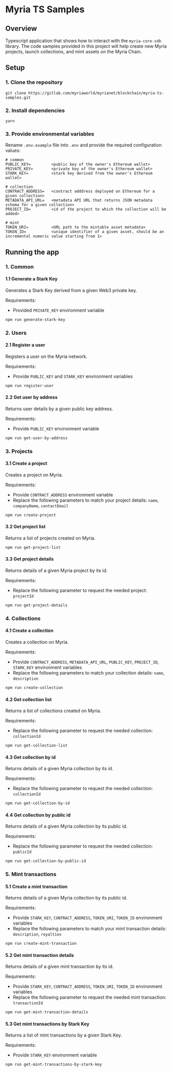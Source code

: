 # Myria TS Samples

## Overview

Typescript application that shows how to interact with the `myria-core-sdk` library. The code samples provided in this project will help create new Myria projects, launch collections, and mint assets on the Myria Chain.

## Setup

### 1. Clone the repository

```
git clone https://gitlab.com/myriaworld/myrianet/blockchain/myria-ts-samples.git
```

### 2. Install dependencies
```
yarn
```

### 3. Provide environmental variables

Rename `.env.example` file into `.env` and provide the required configuration values:

```
# common
PUBLIC_KEY=         <public key of the owner's Ethereum wallet>
PRIVATE_KEY=        <private key of the owner's Ethereum wallet>
STARK_KEY=          <stark key derived from the owner's Ethereum wallet>

# collection
CONTRACT_ADDRESS=   <contract adddress deployed on Ethereum for a given collection>
METADATA_API_URL=   <metadata API URL that returns JSON metadata schema for a given collection>
PROJECT_ID=         <id of the project to which the collection will be added>

# mint
TOKEN_URI=          <URL path to the mintable asset metadata>
TOKEN_ID=           <unique identifier of a given asset, should be an incremental numeric value starting from 1>
```

## Running the app

### 1. Common

#### 1.1 Generate a Stark Key

Generates a Stark Key derived from a given Web3 private key.

Requirements: 
- Provided `PRIVATE_KEY` environment variable

```bash
npm run generate-stark-key
```

### 2. Users

#### 2.1 Register a user

Registers a user on the Myria network.

Requirements:
- Provide `PUBLIC_KEY` and `STARK_KEY` environment variables

```bash
npm run register-user
```

#### 2.2 Get user by address

Returns user details by a given public key address.

Requirements:
- Provide `PUBLIC_KEY` environment variable

```bash
npm run get-user-by-address
```

### 3. Projects

#### 3.1 Create a project

Creates a project on Myria.

Requirements:
- Provide `CONTRACT_ADDRESS` environment variable
- Replace the following parameters to match your project details: `name`, `companyName`, `contactEmail`

```bash
npm run create-project
```

#### 3.2 Get project list

Returns a list of projects created on Myria.

```bash
npm run get-project-list
```

#### 3.3 Get project details

Returns details of a given Myria project by its id.

Requirements:
- Replace the following parameter to request the needed project: `projectId`

```bash
npm run get-project-details
```

### 4. Collections

#### 4.1 Create a collection

Creates a collection on Myria.

Requirements:
- Provide `CONTRACT_ADDRESS`, `METADATA_API_URL`, `PUBLIC_KEY`, `PROJECT_ID`, `STARK_KEY`  environment variables
- Replace the following parameters to match your collection details: `name`, `description`

```bash
npm run create-collection
```

#### 4.2 Get collection list

Returns a list of collections created on Myria.

Requirements:
- Replace the following parameter to request the needed collection: `collectionId`

```bash
npm run get-collection-list
```

#### 4.3 Get collection by id

Returns details of a given Myria collection by its id.

Requirements:
- Replace the following parameter to request the needed collection: `collectionId`

```bash
npm run get-collection-by-id
```

#### 4.4 Get collection by public id

Returns details of a given Myria collection by its public id.

Requirements:
- Replace the following parameter to request the needed collection: `publicId`

```bash
npm run get-collection-by-public-id
```

### 5. Mint transactions

#### 5.1 Create a mint transaction

Returns details of a given Myria collection by its public id.

Requirements:
- Provide `STARK_KEY`, `CONTRACT_ADDRESS`, `TOKEN_URI`, `TOKEN_ID`  environment variables
- Replace the following parameters to match your mint transaction details: `description`, `royalties`

```bash
npm run create-mint-transaction
```

#### 5.2 Get mint transaction details

Returns details of a given mint transaction by its id.

Requirements:
- Provide `STARK_KEY`, `CONTRACT_ADDRESS`, `TOKEN_URI`, `TOKEN_ID`  environment variables
- Replace the following parameter to request the needed mint transaction: `transactionId`

```bash
npm run get-mint-transaction-details
```

#### 5.3 Get mint transactions by Stark Key

Returns a list of mint transactions by a given Stark Key.

Requirements:
- Provide `STARK_KEY` environment variable

```bash
npm run get-mint-transactions-by-stark-key
```